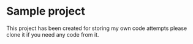 # Sample project 
This project has been created for storing my own code attempts please clone it if you
need any code from it.